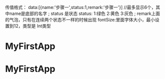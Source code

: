 传值格式：
data:[{name:'步骤一',status:1,remark:'步骤一'}] //最多显示6个，其中name是底部的名字 ; status 是状态 status: 1:绿色   2:黄色  3:灰色 ; remark上面的气泡，只有在连续两个状态不一样的时候出现
fontSize:里面字体大小，最小设置到12，类型是 Int类型
# MyFirstApp
# MyFirstApp
